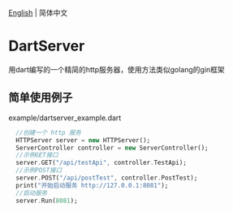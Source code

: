 [English](README-EN.md) | 简体中文

# DartServer
用dart编写的一个精简的http服务器，使用方法类似golang的gin框架

## 简单使用例子
example/dartserver_example.dart
```dart
  //创建一个 http 服务
  HTTPServer server = new HTTPServer();
  ServerController controller = new ServerController();
  //示例GET接口
  server.GET("/api/testApi", controller.TestApi);
  //示例POST接口
  server.POST("/api/postTest", controller.PostTest);
  print("开始启动服务 http://127.0.0.1:8081");
  //启动服务
  server.Run(8081);
```